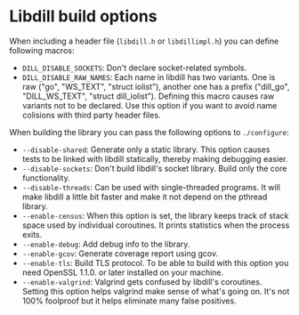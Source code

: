 # Libdill build options

When including a header file (`libdill.h` or `libdillimpl.h`) you can define following macros:

* `DILL_DISABLE_SOCKETS`: Don't declare socket-related symbols.
* `DILL_DISABLE_RAW_NAMES`: Each name in libdill has two variants. One is raw ("go", "WS_TEXT", "struct iolist"), another one has a prefix ("dill_go", "DILL_WS_TEXT", "struct dill_iolist"). Defining this macro causes raw variants not to be declared. Use this option if you want to avoid name colisions with third party header files.

When building the library you can pass the following options to `./configure`:

* `--disable-shared`: Generate only a static library. This option causes tests to be linked with libdill statically, thereby making debugging easier.
* `--disable-sockets`: Don't build libdill's socket library. Build only the core functionality.
* `--disable-threads`: Can be used with single-threaded programs. It will make libdill a little bit faster and make it not depend on the pthread library.
* `--enable-census`: When this option is set, the library keeps track of stack space used by individual coroutines. It prints statistics when the process exits.
* `--enable-debug`: Add debug info to the library.
* `--enable-gcov`: Generate coverage report using gcov.
* `--enable-tls`: Build TLS protocol. To be able to build with this option you need OpenSSL 1.1.0. or later installed on your machine.
* `--enable-valgrind`: Valgrind gets confused by libdill's coroutines. Setting this option helps valgrind make sense of what's going on. It's not 100% foolproof but it helps eliminate many false positives.
